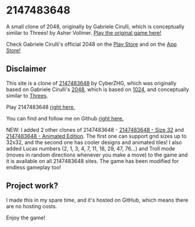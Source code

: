 # 2147483648
A small clone of 2048, originally by Gabriele Cirulli, which is conceptually similar to Threes! by Asher Vollmer.
[Play the original game here!](http://gabrielecirulli.github.io/2048/)

Check Gabriele Cirulli's official 2048 on the [Play Store](https://play.google.com/store/apps/details?id=com.gabrielecirulli.app2048) and on the [App Store!](https://itunes.apple.com/us/app/2048-by-gabriele-cirulli/id868076805)

## Disclaimer
This site is a clone of [2147483648](https://cyberzhg.github.io/2048/) by CyberZHG, which was originally based on Gabriele Cirulli's [2048](https://gabrielecirulli.github.io/2048/), which is based on [1024](https://play.google.com/store/apps/details?id=com.veewo.a1024), and conceptually similar to [Threes](https://asherv.com/threes/).

Play 2147483648 [right here.](theastronomer.github.io/2147483648/)

You can find and follow me on Github [right here.](https://github.com/theastronomer)

NEW: I added 2 other clones of 2147483648 - [2147483648 - Size 32](https://rawgit.com/TheAstronomer/2147483648/size32/index.html) and [2147483648 - Animated Edition](https://rawgit.com/TheAstronomer/2147483648/size32/index.html). The first one can support grid sizes up to 32x32, and the second one has cooler designs and animated tiles! I also added Lucas numbers (2, 1, 3, 4, 7, 11, 18, 29, 47, 76...) and Troll mode (moves in random directions whenever you make a move) to the game and it is available on all 2147483648 sites. The game has been modified for endless gameplay too!

## Project work?
I made this in my spare time, and it's hosted on GitHub, which means there are no hosting costs.

Enjoy the game!
